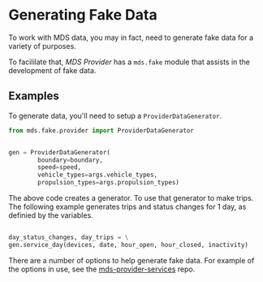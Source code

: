 # Generating Fake Data 

To work with MDS data, you may in fact, need to generate fake data for a variety of purposes. 

To facililate that, *MDS Provider* has a `mds.fake` module that assists in the development of fake data. 

## Examples

To generate data, you'll need to setup a `ProviderDataGenerator`. 
```python 
from mds.fake.provider import ProviderDataGenerator


gen = ProviderDataGenerator(
        boundary=boundary,
        speed=speed,
        vehicle_types=args.vehicle_types,
        propulsion_types=args.propulsion_types)

```

The above code creates a generator. To use that generator to make trips. The following example generates trips and status changes for 1 day, as definied by the variables. 

```python 

day_status_changes, day_trips = \
gen.service_day(devices, date, hour_open, hour_closed, inactivity)
```

There are a number of options to help generate fake data. For example of the options in use, see the [mds-provider-services](https://github.com/CityofSantaMonica/mds-provider-services/blob/master/fake/main.py) repo. 
